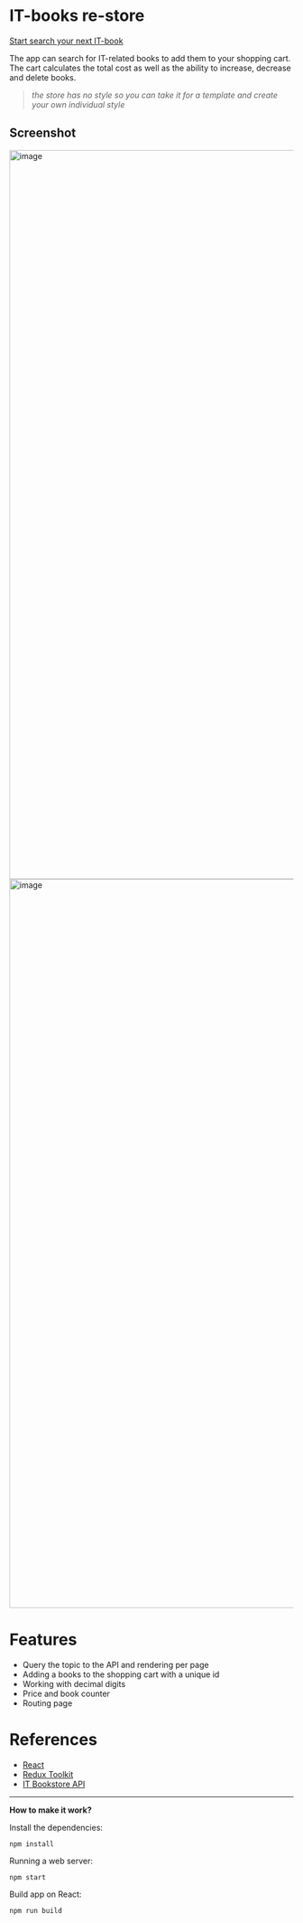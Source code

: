 
# IT-books re-store

[Start search your next IT-book](https://restore-b16f0.web.app/)

The app can search for IT-related books to add them to your shopping cart. The cart calculates the total cost as well as the ability to increase, decrease and delete books.

>_the store has no style so you can take it for a template and create your own individual style_

## Screenshot

<img width="1290" alt="image" src="https://user-images.githubusercontent.com/113831614/217347689-eb520a96-99aa-4d7c-97de-da33ed4576df.png">

<img width="1290" alt="image" src="https://user-images.githubusercontent.com/113831614/217343314-9f6cf5e7-640b-40a7-876d-c430021fcf03.png">


# Features
- Query the topic to the API and rendering per page 
- Adding a books to the shopping cart with a unique id
- Working with decimal digits
- Price and book counter 
- Routing page


# References

- [React](https://ru.reactjs.org)
- [Redux Toolkit](https://redux-toolkit.js.org)
- [IT Bookstore API](https://api.itbook.store)

---
**How to make it work?**

Install the dependencies:
```shell
npm install
```
Running a web server:
```shell
npm start 
```
Build app on React:
```shell
npm run build 
```

